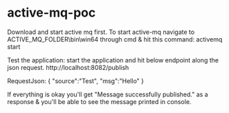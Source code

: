 # active-mq-poc
Download and start active mq first.
To start active-mq navigate to ACTIVE_MQ_FOLDER\bin\win64 through cmd & hit this command:
activemq start


Test the application:
start the application and hit below endpoint along the json request.
http://localhost:8082/publish

RequestJson:
{
	"source":"Test",
	"msg":"Hello"
}

If everything is okay you'll get "Message successfully published." as a response & you'll be able to see the message printed in console.

